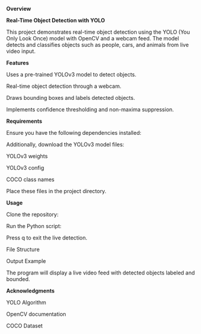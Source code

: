 **Overview**

 **Real-Time Object Detection with YOLO** 
  
This project demonstrates real-time object detection using the YOLO (You Only Look Once) model with OpenCV and a webcam feed. The model detects and classifies objects such as people, cars, and animals from live video input.

**Features**

Uses a pre-trained YOLOv3 model to detect objects.

Real-time object detection through a webcam.

Draws bounding boxes and labels detected objects.

Implements confidence thresholding and non-maxima suppression.

**Requirements**

Ensure you have the following dependencies installed:

Additionally, download the YOLOv3 model files:

YOLOv3 weights

YOLOv3 config

COCO class names

Place these files in the project directory.

**Usage**

Clone the repository:

Run the Python script:

Press q to exit the live detection.

File Structure

Output Example

The program will display a live video feed with detected objects labeled and bounded.


**Acknowledgments**

YOLO Algorithm

OpenCV documentation

COCO Dataset

